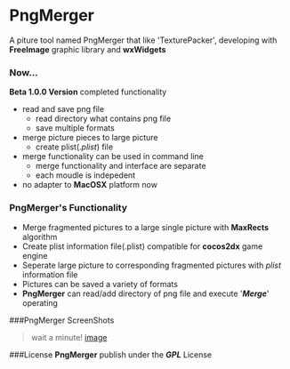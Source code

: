 PngMerger
=========

A piture tool named PngMerger that like 'TexturePacker', developing with **FreeImage** graphic library and **wxWidgets**

### Now...

 **Beta 1.0.0 Version** completed functionality
 
- read and save png file
  + read directory what contains png file
  + save multiple formats
- merge picture pieces to large picture
  + create plist(._plist_) file
- merge functionality can be used in command line
  + merge functionality and interface are separate
  + each moudle is indepedent
- no adapter to __MacOSX__ platform now



### PngMerger's Functionality

- Merge fragmented pictures to a large single picture with __MaxRects__ algorithm
- Create plist information file(.plist) compatible for __cocos2dx__ game engine
- Seperate large picture to corresponding fragmented pictures with _plist_ information file
- Pictures can be saved a variety of formats
- **PngMerger** can read/add directory of png file and execute '___Merge___' operating



###PngMerger ScreenShots

> wait a minute! [image](http://bugcode.net)


###License
**PngMerger** publish under the ___GPL___ License
